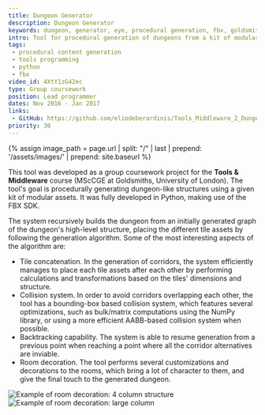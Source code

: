 ```yaml
---
title: Dungeon Generator
description: Dungeon Generator
keywords: dungeon, generator, eye, procedural generation, fbx, goldsmiths, msccge
intro: Tool for procedural generation of dungeons from a kit of modular assets.
tags:
 - procedural content generation
 - tools programming
 - python
 - fbx
video_id: 4XtY1zG42ec
type: Group coursework
position: Lead programmer
dates: Nov 2016 - Jan 2017
links: 
 - GitHub: https://github.com/eliodeberardinis/Tools_Middleware_2_Dungeon
priority: 30
---
```


{% assign image_path = page.url | split: "/" | last | prepend: '/assets/images/' | prepend: site.baseurl %}

This tool was developed as a group coursework project for the __Tools & Middleware__ course (MScCGE at Goldsmiths, University of London). The tool's goal is procedurally generating dungeon-like structures using a given kit of modular assets. It was fully developed in Python, making use of the FBX SDK.

The system recursively builds the dungeon from an initially generated graph of the dungeon's high-level structure, placing the different tile assets by following the generation algorithm. Some of the most interesting aspects of the algorithm are:

- Tile concatenation. In the generation of corridors, the system efficiently manages to place each tile assets after each other by performing calculations and transformations based on the tiles' dimensions and structure.
- Collision system. In order to avoid corridors overlapping each other, the tool has a bounding-box based collision system, which features several optimizations, such as bulk/matrix computations using the NumPy library, or using a more efficient AABB-based collision system when possible.
- Backtracking capability. The system is able to resume generation from a previous point when reaching a point where all the corridor alternatives are inviable.
- Room decoration. The tool performs several customizations and decorations to the rooms, which bring a lot of character to them, and give the final touch to the generated dungeon.

<div class="image-group">
	<div><img alt="Example of room decoration: 4 column structure" src="{{image_path}}/decorations1.jpg" /></div>
	<div><img alt="Example of room decoration: large column" src="{{image_path}}/decorations2.jpg" /></div>
</div>

